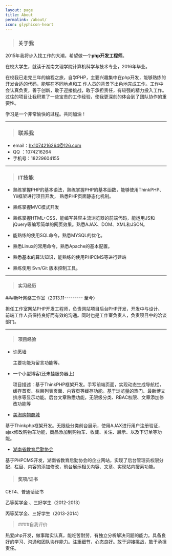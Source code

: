 ```yaml
---
layout: page
title: About
permalink: /about/
icon: glyphicon-heart
---
```


> ### 关于我

 2015年我将步入找工作的大潮，希望做一个<strong >php开发工程师</strong>。   

  在校大学生，就读于湖南文理学院计算机科学与技术专业，2016年毕业。   

 在校我已走完三年的编程之旅，自学PHP，主要兴趣集中在php开发，能够熟练的开发合适的代码，能够在不同地点和工 作人员的背景下出色地完成工作。工作中会认真负责，善于创新，敢于迎接挑战，敢于承担责任，有较强的精力投入工作。
  过往的项目让我积累了一些宝贵的工作经验，使我更深刻的体会到了团队协作的重要性。


  学习是一个非常愉快的过程。共同加油！   

---

> ### 联系我

* email：hx1074216264@126.com
* QQ   ：1074216264
* 手机号：18229604155


---

> ### IT技能  

* 熟练掌握PHP的基本语法，熟练掌握PHP的基本函数，能够使用ThinkPHP、Yii框架进行项目开发， 熟悉PHP页面静态化机制。

* 熟练掌握MVC模式开发

* 熟练掌握HTML+CSS，能编写兼容主流浏览器的前端代码，能运用JS和jQuery等编写简单的网页效果。熟悉AJAX、DOM、XML和JSON。  

* 能熟练的使用SQL命令，熟悉MYSQL的优化。  

* 熟悉Linux的常用命令，熟悉Apache的基本配置。

* 熟悉基本的算法知识，能熟练的使用PHPCMS等进行建站

* 熟练使用 Svn/Git 版本控制工具。



---

> #### 实习经历    

###新叶网络工作室（2013.11--------- 至今）  

担任工作室网站PHP开发工程师，负责网站项目后台PHP开发，开发中与设计、前端工作人员保持良好而有效的沟通。同时也是工作室负责人，负责项目中的洽谈部门。


---
> #### 项目经验  

* [许愿墙](http://1.xiaoxiaoxing.sinaapp.com/)
  

   主要功能为留言功能等。


* 一个小型博客(还未挂服务器上) 

  项目描述：基于ThinkPHP框架开发。手写前端页面，实现动态生成导航栏，缓存首页、栏目列表页面、内容页等缓存功能。基于浏览量的热门、最新博文排序等显示功能。后台文章熟悉功能，无限级分类、RBAC权限、文章添加修改功能等


* [美淘购物商城](http://182.92.186.7/tpshop/)  

基于Thinkphp框架开发。无限级分类前台展示，使用AJAX进行用户注册验证，ajax修改购物车功能，商品添加到购物车、收藏、关注、展示、以及下订单等功能。


* [湖南省教育后勤协会](http://www.hnjyhq.com/)
   

 基于PHPCMS开发，湖南省教育后勤协会的企业网站，实现了后台管理员权限分配，栏目、内容的添加修改，前台展示相关内容、文章、实现站内搜索功能。



> #### 奖项/证书

CET4、普通话证书 
 
乙等奖学金 、三好学生（2012-2013）

丙等奖学金、三好学生（2013-2014）

> ####自我评价

热爱php开发，做事踏实认真，能吃苦耐劳，有独立分析解决问题的能力。具备良好的学习、沟通和团队协作能力。注重细节，心态良好。敢于迎接挑战，敢于承担责任。





